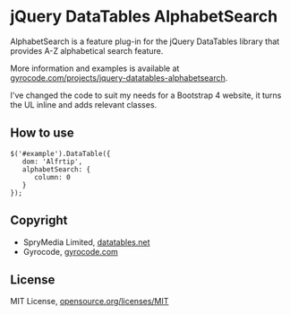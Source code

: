 jQuery DataTables AlphabetSearch
=====================================

AlphabetSearch is a feature plug-in for the jQuery DataTables library
that provides A-Z alphabetical search feature.

More information and examples is available at
[gyrocode.com/projects/jquery-datatables-alphabetsearch](https://www.gyrocode.com/projects/jquery-datatables-alphabetsearch/).

I've changed the code to suit my needs for a Bootstrap 4 website, it turns the UL inline and adds relevant classes.

How to use
----------

````
$('#example').DataTable({
   dom: 'Alfrtip',
   alphabetSearch: {
      column: 0
   }
});
````


Copyright
---------

* SpryMedia Limited, [datatables.net](http://datatables.net)
* Gyrocode, [gyrocode.com](https://www.gyrocode.com)


License
-------

MIT License, [opensource.org/licenses/MIT](http://www.opensource.org/licenses/MIT)
